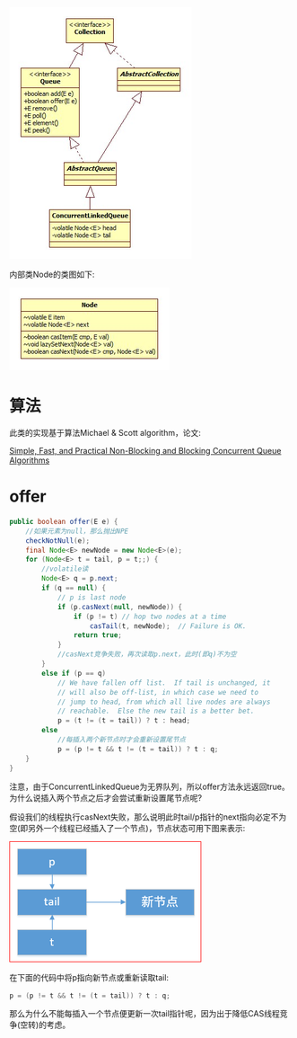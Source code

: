 ![ConcurrentLinkedQueue](images/ConcurrentLinkedQueue.jpg)

内部类Node的类图如下:

![Node类图](images/Node.jpg)

# 算法

此类的实现基于算法Michael & Scott algorithm，论文:

[Simple, Fast, and Practical Non-Blocking and Blocking Concurrent Queue Algorithms](https://www.research.ibm.com/people/m/michael/podc-1996.pdf)

# offer

```java
public boolean offer(E e) {
    //如果元素为null，那么抛出NPE
    checkNotNull(e);
    final Node<E> newNode = new Node<E>(e);
    for (Node<E> t = tail, p = t;;) {
        //volatile读
        Node<E> q = p.next;
        if (q == null) {
            // p is last node
            if (p.casNext(null, newNode)) {
                if (p != t) // hop two nodes at a time
                    casTail(t, newNode);  // Failure is OK.
                return true;
            }
            //casNext竞争失败，再次读取p.next，此时(即q)不为空
        }
        else if (p == q)
            // We have fallen off list.  If tail is unchanged, it
            // will also be off-list, in which case we need to
            // jump to head, from which all live nodes are always
            // reachable.  Else the new tail is a better bet.
            p = (t != (t = tail)) ? t : head;
        else
            //每插入两个新节点时才会重新设置尾节点
            p = (p != t && t != (t = tail)) ? t : q;
    }
}
```

注意，由于ConcurrentLinkedQueue为无界队列，所以offer方法永远返回true。为什么说插入两个节点之后才会尝试重新设置尾节点呢?

假设我们的线程执行casNext失败，那么说明此时tail/p指针的next指向必定不为空(即另外一个线程已经插入了一个节点)，节点状态可用下图来表示:

![新节点插入](images/node_insert.png)

在下面的代码中将p指向新节点或重新读取tail:

```java
p = (p != t && t != (t = tail)) ? t : q;
```

那么为什么不能每插入一个节点便更新一次tail指针呢，因为出于降低CAS线程竞争(空转)的考虑。